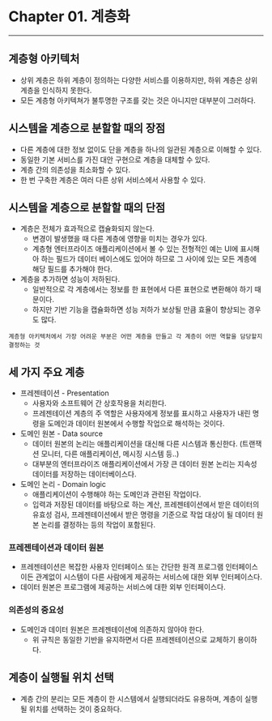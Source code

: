 # Chapter 01. 계층화
- - -

## 계층형 아키텍처
* 상위 계층은 하위 계층이 정의하는 다양한 서비스를 이용하지만, 하위 계층은 상위 계층을 인식하지 못한다.
* 모든 계층형 아키텍쳐가 불투명한 구조를 갖는 것은 아니지만 대부분이 그러하다.

## 시스템을 계층으로 분할할 때의 장점
* 다른 계층에 대한 정보 없이도 단을 계층을 하나의 일관된 계층으로 이해할 수 있다.
* 동일한 기본 서비스를 가진 대안 구현으로 계층을 대체할 수 있다.
* 계층 간의 의존성을 최소화할 수 있다.
* 한 번 구축한 계층은 여러 다른 상위 서비스에서 사용할 수 있다.

## 시스템을 계층으로 분할할 때의 단점
* 계층은 전체가 효과적으로 캡슐화되지 않는다.
  * 변경이 발생했을 때 다른 계층에 영향을 미치는 경우가 있다.
  * 계층형 엔터프라이즈 애플리케이션에서 볼 수 있는 전형적인 예는 UI에 표시해아 하는 필드가 데이터 베이스에도 있어야 하므로 그 사이에 있는 모든 계층에 해당 필드를 추가해야 한다.
* 계층을 추가하면 성능이 저하된다.
  * 일반적으로 각 계층에서는 정보를 한 표현에서 다른 표현으로 변환해야 하기 때문이다.
  * 하지만 기반 기능을 캡슐화하면 성능 저하가 보상될 만큼 효율이 향상되는 경우도 많다.

```text
계층형 아키텍처에서 가장 어려운 부분은 어떤 계층을 만들고 각 계층이 어떤 역할을 담당할지 결정하는 것
```

## 세 가지 주요 계층
* 프레젠테이션 - Presentation
  * 사용자와 소프트웨어 간 상호작용을 처리한다.
  * 프레젠테이션 계층의 주 역할은 사용자에게 정보를 표시하고 사용자가 내린 명령을 도메인과 데이터 원본에서 수행할 작업으로 해석하는 것이다.
* 도메인 원본 - Data source
  * 데이터 원본의 논리는 애플리케이션을 대신해 다른 시스템과 통신한다. (트랜잭션 모니터, 다른 애플리케이션, 메시징 시스템 등..)
  * 대부분의 엔터프라이즈 애플리케이션에서 가장 큰 데이터 원본 논리는 지속성 데이터를 저장하는 데이터베이스다.
* 도메인 논리 - Domain logic
  * 애플리케이션이 수행해야 하는 도메인과 관련된 작업이다.
  * 입력과 저장된 데이터를 바탕으로 하는 계산, 프레젠테이션에서 받은 데이터의 유효성 검사, 프레젠테이션에서 받은 명령을 기준으로 작업 대상이 될 데이터 원본 논리를 결정하는 등의 작업이 포함된다.

### 프레젠테이션과 데이터 원본
* 프레젠테이션은 복잡한 사용자 인터페이스 또는 간단한 원격 프로그램 인터페이스이든 관계없이 시스템이 다른 사람에게 제공하는 서비스에 대한 외부 인터페이스다.
* 데이터 원본은 프로그램에 제공하는 서비스에 대한 외부 인터페이스다.

### 의존성의 중요성
* 도메인과 데이터 원본은 프레젠테이션에 의존하지 않아야 한다.
  * 위 규칙은 동일한 기반을 유지하면서 다른 프레젠테이션으로 교체하기 용이하다.

## 계층이 실행될 위치 선택
* 계층 간의 분리는 모든 계층이 한 시스템에서 실행되더라도 유용하며, 계층이 실행될 위치를 선택하는 것이 중요하다.
